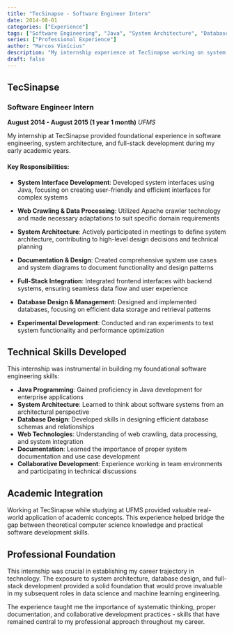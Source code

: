 ```yaml
---
title: "TecSinapse - Software Engineer Intern"
date: 2014-08-01
categories: ["Experience"]
tags: ["Software Engineering", "Java", "System Architecture", "Database Design", "Backend Development"]
series: ["Professional Experience"]
author: "Marcos Vinícius"
description: "My internship experience at TecSinapse working on system development, architecture design, and database integration at UFMS."
draft: false
---
```


## TecSinapse

### Software Engineer Intern
**August 2014 - August 2015 (1 year 1 month)**
*UFMS*

My internship at TecSinapse provided foundational experience in software engineering, system architecture, and full-stack development during my early academic years.

#### Key Responsibilities:

* **System Interface Development**: Developed system interfaces using Java, focusing on creating user-friendly and efficient interfaces for complex systems

* **Web Crawling & Data Processing**: Utilized Apache crawler technology and made necessary adaptations to suit specific domain requirements

* **System Architecture**: Actively participated in meetings to define system architecture, contributing to high-level design decisions and technical planning

* **Documentation & Design**: Created comprehensive system use cases and system diagrams to document functionality and design patterns

* **Full-Stack Integration**: Integrated frontend interfaces with backend systems, ensuring seamless data flow and user experience

* **Database Design & Management**: Designed and implemented databases, focusing on efficient data storage and retrieval patterns

* **Experimental Development**: Conducted and ran experiments to test system functionality and performance optimization

## Technical Skills Developed

This internship was instrumental in building my foundational software engineering skills:

* **Java Programming**: Gained proficiency in Java development for enterprise applications
* **System Architecture**: Learned to think about software systems from an architectural perspective
* **Database Design**: Developed skills in designing efficient database schemas and relationships
* **Web Technologies**: Understanding of web crawling, data processing, and system integration
* **Documentation**: Learned the importance of proper system documentation and use case development
* **Collaborative Development**: Experience working in team environments and participating in technical discussions

## Academic Integration

Working at TecSinapse while studying at UFMS provided valuable real-world application of academic concepts. This experience helped bridge the gap between theoretical computer science knowledge and practical software development skills.

## Professional Foundation

This internship was crucial in establishing my career trajectory in technology. The exposure to system architecture, database design, and full-stack development provided a solid foundation that would prove invaluable in my subsequent roles in data science and machine learning engineering.

The experience taught me the importance of systematic thinking, proper documentation, and collaborative development practices - skills that have remained central to my professional approach throughout my career.
